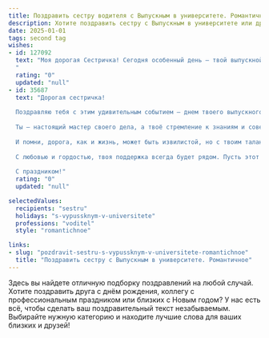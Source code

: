```yaml
---
title: Поздравить сестру водителя с Выпускным в университете. Романтичное
description: Хотите поздравить сестру с Выпускным в университете или другим праздником? Наш ИИ создаст незабываемое поздравление, а вы обязательно выделитесь среди других.  
date: 2025-01-01
tags: second tag
wishes:
- id: 127092
  text: "Моя дорогая Сестричка! Сегодня особенный день – твой выпускной!  Сердце переполняется гордостью и нежностью, наблюдая, как ты достигаешь своих высот.  Путь водителя – это дорога, полная приключений и открытий, и я уверена, что ты с легкостью пройдешь по ней, оставляя за собой яркий след. Пусть каждый километр твоего пути будет наполнен радостью, удачей и любовью.  Поздравляю тебя с этим замечательным событием и желаю тебе всего самого светлого и прекрасного!  Ты – моя звезда, сияй ярко!
  "
  rating: "0"
  updated: "null"
- id: 35687
  text: "Дорогая сестричка!
  
  Поздравляю тебя с этим удивительным событием — днем твоего выпускного! Сегодня ты закрываешь одну главу своей жизни и открываешь новую, полную ярких приключений и дорог. Пусть каждый поворот на твоем пути ведет к успеху, а каждый миг за рулем приносит радость и вдохновение.
  
  Ты — настоящий мастер своего дела, а твоё стремление к знаниям и совершенству всегда поражало нас. Желаю, чтобы каждая твоя поездка была наполнена только положительными эмоциями, а жизнь дарила только приятные сюрпризы.
  
  И помни, дорога, как и жизнь, может быть извилистой, но с твоим талантом и упорством ты одолеешь любые преграды. Пусть впереди будут только зелёные светофоры, а рядом — верные друзья и любимые.
  
  С любовью и гордостью, твоя поддержка всегда будет рядом. Пусть этот выпускной станет лишь началом великого пути к мечте!
  
  С праздником!"
  rating: "0"
  updated: "null"

selectedValues:
  recipients: "sestru"
  holidays: "s-vypussknym-v-universitete"
  professions: "voditel"
  style: "romantichnoe"

links:
- slug: "pozdravit-sestru-s-vypussknym-v-universitete-romantichnoe"
  title: "Поздравить сестру с Выпускным в университете. Романтичное"
---
```


Здесь вы найдете отличную подборку поздравлений на любой случай.
Хотите поздравить друга с днём рождения, коллегу с профессиональным праздником или близких с Новым годом? У нас есть всё, чтобы сделать ваш поздравительный текст незабываемым. Выбирайте нужную категорию и находите лучшие слова для ваших близких и друзей!
